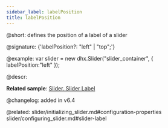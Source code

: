 ```yaml
---
sidebar_label: labelPosition
title: labelPosition
---          
```


@short: defines the position of a label of a slider

@signature: {'labelPosition?: "left" | "top";'}

@example:
var slider = new dhx.Slider("slider_container", { 
   labelPosition:"left" 
});

@descr: 

**Related sample**: [Slider. Slider Label](https://snippet.dhtmlx.com/4o7yttam)

@changelog: added in v6.4
 
@related: slider/initializing_slider.md#configuration-properties
slider/configuring_slider.md#slider-label
